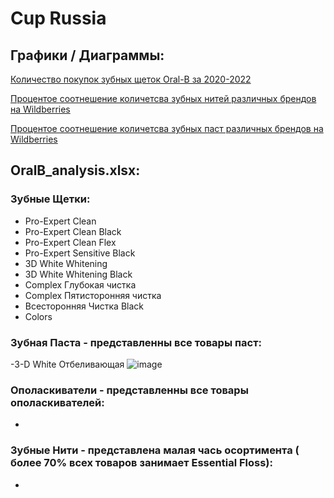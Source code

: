 # Cup Russia
## Графики / Диаграммы:
[Количество покупок зубных щеток Oral-B за 2020-2022](https://yequalx.com/chart/line/%20Total%20Russia,Colors,3D%20White%20Whitening,3D%20White%20Whitening%20Black,Complex%20%D0%9F%D1%8F%D1%82%D0%B8%D1%81%D1%82%D0%BE%D1%80%D0%BE%D0%BD%D0%BD%D1%8F%D1%8F%20%D1%87%D0%B8%D1%81%D1%82%D0%BA%D0%B0,Pro-Expert%20Clean,Pro-Expert%20Clean%20Black,Pro-Expert%20Clean%20Flex,Pro-Expert%20Clean%20Flex,Complex%20%D0%93%D0%BB%D1%83%D0%B1%D0%BE%D0%BA%D0%B0%D1%8F%20%D1%87%D0%B8%D1%81%D1%82%D0%BA%D0%B0%20(Medium),Complex%20%D0%93%D0%BB%D1%83%D0%B1%D0%BE%D0%BA%D0%B0%D1%8F%20%D1%87%D0%B8%D1%81%D1%82%D0%BA%D0%B0%20(Soft),Pro-Expert%20Sensitive%20Black,%D0%92%D1%81%D0%B5%D1%81%D1%82%D0%BE%D1%80%D0%BE%D0%BD%D0%BD%D1%8F%D1%8F%20%D0%A7%D0%B8%D1%81%D1%82%D0%BA%D0%B0%20Black;%D0%AF%D0%BD%D0%B2%20-%20%D0%98%D1%8E%D0%BD%D1%8C%202020,1681.2,0,0,27409.9,0,0,0,0,20363.95,2804.8,0,107212.6;%D0%98%D1%8E%D0%BB%D1%8C%20-%20%D0%94%D0%B5%D0%BA%202020,12600.7,0.8,0,30861.6,0,0,0,0,25942.26,2541.5,0,108147.4;%D0%AF%D0%BD%D0%B2%20-%20%D0%98%D1%8E%D0%BD%D1%8C%202021,11153.9,2155.4,1090.3,29844.4,1131.5,443.9,443.9,363.4,17128.28,2206.3,363.4,124930.2;%D0%98%D1%8E%D0%BB%D1%8C%20-%20%D0%94%D0%B5%D0%BA%202021,12010.2,34493.1,19310.4,39193.1,15637.3,4489.6,4489.6,8606.8,14459.14,2213.8,8606.8,163769.6;%D0%AF%D0%BD%D0%B2%20-%20%D0%98%D1%8E%D0%BD%D1%8C%202022,9448.5,47526.5,21720.2,34607.3,16129,4489.6,5032.1,9468.1,13058.59,922,9468.1,150164.2#w:1200;h:800;c:4285F4,db4437,f4b400,0f9d58,ab47bc,00acc1,ff7043,9e9d24,5c6bc0,f06292,00796b,c2185b)

[Процентое соотнешение количетсва зубных нитей различных брендов на Wildberries](https://yequalx.com/chart/pie/%D0%91%D1%80%D0%B5%D0%BD%D0%B4,%D0%9A%D0%BE%D0%BB%D0%B8%D1%87%D0%B5%D1%81%D1%82%D0%B2%D0%BE%20;COLGATE,4;CURAPROX,11;ORAL-B,269;SPLAT,96#w:800;h:400;c:4285F4,db4437,f4b400,0f9d58)

[Процентое соотнешение количетсва зубных паст различных брендов на Wildberries](https://yequalx.com/chart/pie/%D0%91%D1%80%D0%B5%D0%BD%D0%B4,%D0%9A%D0%BE%D0%BB%D0%B8%D1%87%D0%B5%D1%81%D1%82%D0%B2%D0%BE%20;COLGATE,2321;CURAPROX,169;ORAL-B,11;SPLAT,1030;R.O.C.S.,176#w:800;h:400;c:4285F4,db4437,f4b400,0f9d58,ab47bc)
## OralB_analysis.xlsx:
### Зубные Щетки:
   - Pro-Expert Clean
   - Pro-Expert Clean Black
   - Pro-Expert Clean Flex
   - Pro-Expert Sensitive Black
   - 3D White Whitening 
   - 3D White Whitening Black
   - Complex Глубокая чистка
   - Complex Пятисторонняя чистка
   - Всесторонняя Чистка Black
   - Colors
### Зубная Паста - представленны все товары паст:
   -3-D White Отбеливающая ![image](https://user-images.githubusercontent.com/76563919/230747429-5cf9286b-54d1-4ad0-8762-5e4bbf1e9ca4.png)

### Ополаскиватели - представленны все товары ополаскивателей:
   -
### Зубные Нити - представлена малая чась осортимента ( более 70% всех товаров занимает Essential Floss):
   - 
